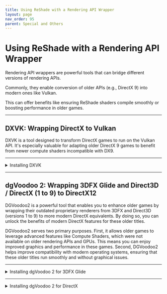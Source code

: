 ```yaml
---
title: Using ReShade with a Rendering API Wrapper
layout: page
nav_order: 95
parent: Special and Others
---
```


# Using ReShade with a Rendering API Wrapper

Rendering API wrappers are powerful tools that can bridge different versions of rendering APIs. 

Commonly, they enable conversion of older APIs (e.g., DirectX 9) into modern ones like Vulkan. 

This can offer benefits like ensuring ReShade shaders compile smoothly or boosting performance in older games.

---

## DXVK: Wrapping DirectX to Vulkan

DXVK is a tool designed to transform DirectX games to run on the Vulkan API. It's especially valuable for adapting older DirectX 9 games to benefit from newer compute shaders incompatible with DX9.

---

<details markdown="block" class="details-tree">
<summary>Installing DXVK</summary>

---

## **Step 1:** Download DXVK

Acquire the latest DXVK version from [their GitHub releases](https://github.com/doitsujin/dxvk/releases).

---

## **Step 2:** Find your game's directory

Utilize our guide on [how to locate your game's executable](https://guides.martysmods.com/docs/special-and-others/finding-your-game-executable-and-directory/) if assistance is required.

---

## **Step 3:** Find your game's architecture and API

Refer to [PCGamingWiki](https://pcgamingwiki.com/) to find your game's rendering API and architecture.

  ![Game's API](../images/using-reshade-with-a-rendering-api-wrapper/pcgamingwiki_game_api.png)

  ![Game's Architecture](../images/using-reshade-with-a-rendering-api-wrapper/pcgamingwiki_game_api_bit_arch.png)

---

## **Step 4:** Extract DXVK's files

Unzip the DXVK archive (e.g., `dxvk-2.2.tar.gz`) using a tool like [7zip](https://www.7-zip.org/).

Within the archive, you'll spot two directories: `x64` and `x32`.

![DXVK Archive](../images/using-reshade-with-a-rendering-api-wrapper/dxvk_7zip_arch.png)

Ensure to navigate into the appropriate architecture folder based on the details that you've collected from PCGamingWiki in the previous step.

---

## **Step 5:** Choose the relevant DXVK DLL file for your game's rendering API

Inside the chosen architecture directory, you'll find multiple files. These correspond to different rendering APIs:

 * dxgi.dll - DX11/DX12

 * d3d11.dll - DX11

 * d3d10core.dll - DX10

 * d3d9.dll - DX9

---

## **Step 6:** Transfer the DLL to your game's root directory

Ensure the chosen DLL is in the same location as the game's executable.

![Transfer DLL](../images/using-reshade-with-a-rendering-api-wrapper/dxvk_install_drag.png)

---

## **Step 7:** Reinstall ReShade and test

Install ReShade for your game using the Vulkan API and give it a test run. 

If ReShade doesn't display after Vulkan installation, you might have selected an incorrect application or used the wrong architecture/DLL.

</details>

---

## dgVoodoo 2: Wrapping 3DFX Glide and Direct3D / DirectX (1 to 9) to DirectX12

DGVoodoo2 is a powerful tool that enables you to enhance older games by wrapping their outdated proprietary renderers from 3DFX and Direct3D (versions 1 to 9) to more modern DirectX equivalents. By doing so, you can unlock the benefits of modern DirectX features for these older titles.

DGVoodoo2 serves two primary purposes. First, it allows older games to leverage advanced features like Compute Shaders, which were not available on older rendering APIs and GPUs. This means you can enjoy improved graphics and performance in these games. Second, DGVoodoo2 helps improve compatibility with modern operating systems, ensuring that these older titles run smoothly and without graphical issues.

---

<details markdown="block" class="details-tree">
<summary>Installing dgVoodoo 2 for 3DFX Glide</summary>

---

## **Step 1:** Download dgVoodoo2

Acquire the latest version of dgVoodoo2 from [dege's website](http://dege.freeweb.hu/dgVoodoo2/dgVoodoo2/). At the time of writing this guide, the latest version is 2.83.1.

---

## **Step 2:** Extract the downloaded files

Extract the files to a location where you can easily find them later. Ensure that you have write permissions for the chosen directory. It is recommended to extract the files to either the "Documents" folder or the "Desktop". As long as you have write permissions for the directory, any location will suffice.

---

## **Step 3:** Locate your game directory

For this example, I'll be using the old Ubisoft game, POD (Planet of Death), which uses the Glide renderer. The instructions are similar for DirectX, but there might be some differences. If you're unsure where your game directory is located, please see our guide on [how to locate your game's executable](https://guides.martysmods.com/docs/special-and-others/finding-your-game-executable-and-directory/) for assistance!

---

## **Step 4:** Locate the game directory within dgVoodoo2

Now that we have our directory and files extracted, it's time to install dgVoodoo2. To prevent issues, we recommend running the tool as Administrator, as we may need to write to folders that require elevated permissions. After opening dgVoodoo2, you'll be greeted with its main window.

![Main Window, General tab](../images/using-reshade-with-a-rendering-api-wrapper/dgvoodoo2_main_window.png)

To start installing dgVoodoo2 for your desired game, click on the "Add" button, and then navigate to the game's directory as located before.

![Find Directory Dialogue](../images/using-reshade-with-a-rendering-api-wrapper/dgvoodoo2_directory_dialogue.png)

Now that it's done, we can start configuring it. It is not fully installed yet, but we'll leave that for the end.

---

## **Step 5:** Configure the game

To configure dgVoodoo2 for the game, click on the tab that says "Glide". Most of the options are self-explanatory, but it's worth going through some of them and explaining.

![All of the options and buttons on the tab](../images/using-reshade-with-a-rendering-api-wrapper/dgvoodoo2_glide_tab.png)

* The first option worth noting is the 3Dfx card option. This tells the game which "GPU" you have, specifying the GPU functions and specs that dgVoodoo2 will simulate. Most games work on default settings, but some may require specific models.

* The second option is the Onboard RAM, which defines how much RAM your "GPU" has. Most games work with 8MB, but if you want to improve graphics on some games, they may require 16MB.

* In the texturing section, most settings can be left as-is. However, if you feel the need to change them, you can adjust the Memory Size and Texturing options. These are useful for defining the Memory Size each mapping unit has and how many of them. Note that only Voodoo3 and onward had variants with different TMUs, so if you plan on using Voodoo2, this isn't required.

* In the Miscellaneous section, you can enable or disable the "3Dfx Watermark" checkbox to show or hide the watermark in the games. This is purely aesthetic.

After configuring all the settings, all that remains is copying the DLL files and running the game.

---

## **Step 6:** Finishing dgVoodoo2 installation

After completing the configuration, it's time to finish the dgVoodoo2 installation. Open two Explorer windows: one for the game directory and another for the dgVoodoo2 directory. In the dgVoodoo2 directory, navigate to the 3dfx folder, select x86, and drag and drop the 3 DLL files to the game directory. Then, run the game, and it should be installed.

That covers the installation process for dgVoodoo2 glide.
![Final Stretch](../images/using-reshade-with-a-rendering-api-wrapper/dgvoodoo2_dlls.png)

</details>

---


<details markdown="block" class="details-tree">
<summary>Installing dgVoodoo 2 for DirectX</summary>

---

## **Step 1:** Download dgVoodoo2

Acquire the latest version of dgVoodoo2 from [dege's website](http://dege.freeweb.hu/dgVoodoo2/dgVoodoo2/). At the time of writing this guide, the latest version is 2.83.1.

---

## **Step 2:** Extract the downloaded files

Extract the files to a location where you can easily find them later. Ensure that you have write permissions for the chosen directory. It is recommended to extract the files to either the "Documents" folder or the "Desktop". As long as you have write permissions for the directory, any location will suffice.

---

## **Step 3:** Locate your game directory

For this example, I'll be using the game TrackMania Sunrise, which is an old DirectX 8-9 game. If you're unsure where your game directory is located, please see our guide on [how to locate your game's executable](https://guides.martysmods.com/docs/special-and-others/finding-your-game-executable-and-directory/) for assistance!

---

## **Step 4:** Locate the game directory within dgVoodoo2

Now that we have our directory and files extracted, it's time to install dgVoodoo2. To prevent issues, we recommend running the tool as Administrator, as we may need to write to folders that require elevated permissions. After opening dgVoodoo2, you'll be greeted with its main window.

![Main Window, General tab](../images/using-reshade-with-a-rendering-api-wrapper/dgvoodoo2_main_window.png)

To start installing dgVoodoo2 for your desired game, click on the "Add" button, and then navigate to the game's directory as located before.

![Find Directory Dialogue](../images/using-reshade-with-a-rendering-api-wrapper/dgvoodoo2_directory_dialogue.png)

Now that it's done, we can start configuring it. It is not fully installed yet, but we'll leave that for the end.

---

## **Step 5:** Configure the game

To configure dgVoodoo2 for the game, click on the tab that says "DirectX". Most of the options are self-explanatory, but it's worth going through some of them and explaining.

![All of the options and buttons on the tab](../images/using-reshade-with-a-rendering-api-wrapper/dgvoodoo2_dx_tab.png)

* The Videocard option is the card that dgVoodoo2 will be emulating. Some games require specific brands for features, but most of the time, the dgVoodoo 3D Virtual accelerated card will work just fine. Set it to the maximum VRAM you have available.

* In the Miscellaneous section, make sure to disable the checkbox with "dgVoodoo watermark". This will remove the watermark on the lower-right of the screen.

After configuring all the settings, all that remains is copying the DLL files and running the game.

---

## **Step 6:** Finishing the dgVoodoo2 installation

After completing the configuration, it's time to finish the dgVoodoo2 installation. Open two Explorer windows: one for the game directory and another for the dgVoodoo2 directory. In the dgVoodoo2 directory, navigate to the MS folder. Take note of which DLLs to move on a game-to-game basis:

* If it's a Direct3D (1 to 7) game, the DLLs are: D3DImm.dll and DDraw.dll.

* If it's a DirectX 8 game, the DLL is: D3D8.dll.

* If it's a DirectX 9 game, the DLL is: D3D9.dll.

If you are unsure about which DLL to use, check the [PCGamingWiki](https://pcgamingwiki.com/) page for the game to determine its architecture and DirectX version.

That covers the installation process for dgVoodoo2 for DirectX.
![Final Stretch](../images/using-reshade-with-a-rendering-api-wrapper/dgvoodoo2_dx_dlls.png)

</details>

